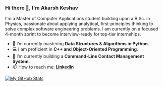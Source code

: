 ### Hi there 👋, I'm Akarsh Keshav

I'm a Master of Computer Applications student building upon a B.Sc. in Physics, passionate about applying analytical, first-principles thinking to solve complex software engineering problems. I am currently on a focused 4-month sprint to become interview-ready for top-tier internships.

- 🌱 I’m currently mastering **Data Structures & Algorithms in Python**.
- 💻 I am proficient in **C++ and Object-Oriented Programming**.
- 🔭 I’m currently building a **Command-Line Contact Management System**.
- 📫 How to reach me: [**LinkedIn**](https://www.linkedin.com/in/akarshkeshav/)

[![My GitHub Stats](https://github-readme-stats.vercel.app/api?username=[https://github.com/akarshkeshav]&show_icons=true&theme=tokyonight)](https://github.com/anuraghazra/github-readme-stats)
